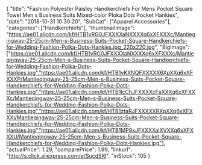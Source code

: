 {
	"title": "Fashion Polyester Paisley Handkerchiefs For Mens Pocket Square Towel Men s Business Suits Mixed-color Ploka Dots Pocket Hankies",
	"date": "2018-10-31 10:30:20",
	"SubCat": ["Apparel Accessories"],
	"categories": ["Handkerchiefs"],
	"thumbnailImage": "https://ae01.alicdn.com/kf/HTB1vRG0JFXXXXaNXXXXq6xXFXXXc/Mantieqingway-25-25cm-Men-s-Business-Suits-Pocket-Square-Handkerchiefs-for-Wedding-Fashion-Polka-Dots-Hankies.jpg_220x220.jpg",
	"BigImage": ["https://ae01.alicdn.com/kf/HTB1vRG0JFXXXXaNXXXXq6xXFXXXc/Mantieqingway-25-25cm-Men-s-Business-Suits-Pocket-Square-Handkerchiefs-for-Wedding-Fashion-Polka-Dots-Hankies.jpg","https://ae01.alicdn.com/kf/HTB1vKXNQFXXXXX6XpXXq6xXFXXXP/Mantieqingway-25-25cm-Men-s-Business-Suits-Pocket-Square-Handkerchiefs-for-Wedding-Fashion-Polka-Dots-Hankies.jpg","https://ae01.alicdn.com/kf/HTB1lcChJFXXXXcFaXXXq6xXFXXXc/Mantieqingway-25-25cm-Men-s-Business-Suits-Pocket-Square-Handkerchiefs-for-Wedding-Fashion-Polka-Dots-Hankies.jpg","https://ae01.alicdn.com/kf/HTB1ztaRJFXXXXXRXpXXq6xXFXXXi/Mantieqingway-25-25cm-Men-s-Business-Suits-Pocket-Square-Handkerchiefs-for-Wedding-Fashion-Polka-Dots-Hankies.jpg","https://ae01.alicdn.com/kf/HTB1MP9xJFXXXXalXVXXq6xXFXXXU/Mantieqingway-25-25cm-Men-s-Business-Suits-Pocket-Square-Handkerchiefs-for-Wedding-Fashion-Polka-Dots-Hankies.jpg"],
	"actualPrice": 1.29,
	"comparePrice": 1.99,
	"linkurl": "http://s.click.aliexpress.com/e/SucdSl6",
	"inStock": 105
}
